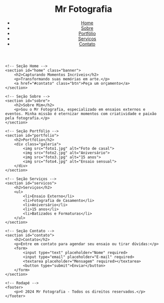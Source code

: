 <!DOCTYPE html>
<html lang="pt-br">
<head>
    <meta charset="UTF-8">
    <meta name="viewport" content="width=device-width, initial-scale=1.0">
    <title>Mr. Fotografia</title>
    <link rel="stylesheet" href="style.css">
</head>
<body>
    <!-- Cabeçalho -->
    <header>
        <div class="logo">
            <h1>Mr Fotografia</h1>
        </div>
        <nav>
            <ul>
                <li><a href="#home">Home</a></li>
                <li><a href="#sobre">Sobre</a></li>
                <li><a href="#portfolio">Portfólio</a></li>
                <li><a href="#servicos">Serviços</a></li>
                <li><a href="#contato">Contato</a></li>
            </ul>
        </nav>
    </header>

    <!-- Seção Home -->
    <section id="home" class="banner">
        <h2>Capturando Momentos Incríveis</h2>
        <p>Transformando suas memórias em arte.</p>
        <a href="#contato" class="btn">Peça um orçamento</a>
    </section>

    <!-- Seção Sobre -->
    <section id="sobre">
        <h2>Sobre Mim</h2>
        <p>Sou o Mr Fotografia, especializado em ensaios externos e eventos. Minha missão é eternizar momentos com criatividade e paixão pela fotografia.</p>
    </section>

    <!-- Seção Portfólio -->
    <section id="portfolio">
        <h2>Portfólio</h2>
        <div class="galeria">
            <img src="foto1.jpg" alt="Foto de casal">
            <img src="foto2.jpg" alt="Aniversário">
            <img src="foto3.jpg" alt="15 anos">
            <img src="foto4.jpg" alt="Ensaio sensual">
        </div>
    </section>

    <!-- Seção Serviços -->
    <section id="servicos">
        <h2>Serviços</h2>
        <ul>
            <li>Ensaio Externo</li>
            <li>Fotografia de Casamento</li>
            <li>Aniversário</li>
            <li>15 anos</li>
            <li>Batizados e Formaturas</li>
        </ul>
    </section>

    <!-- Seção Contato -->
    <section id="contato">
        <h2>Contato</h2>
        <p>Entre em contato para agendar seu ensaio ou tirar dúvidas:</p>
        <form>
            <input type="text" placeholder="Nome" required>
            <input type="email" placeholder="E-mail" required>
            <textarea placeholder="Mensagem" required></textarea>
            <button type="submit">Enviar</button>
        </form>
    </section>

    <!-- Rodapé -->
    <footer>
        <p>© 2024 Mr Fotografia - Todos os direitos reservados.</p>
    </footer>
</body>
</html>

